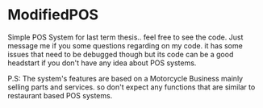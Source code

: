 # ModifiedPOS
Simple POS System for last term thesis.. feel free to see the code. Just message me if you some questions regarding on my code.
it has some issues that need to be debugged though but its code can be a good headstart if you don't have any idea about POS systems.


P.S: The system's features are based on a Motorcycle Business mainly selling parts and services. so don't expect any functions that  are similar to restaurant based POS systems. 
